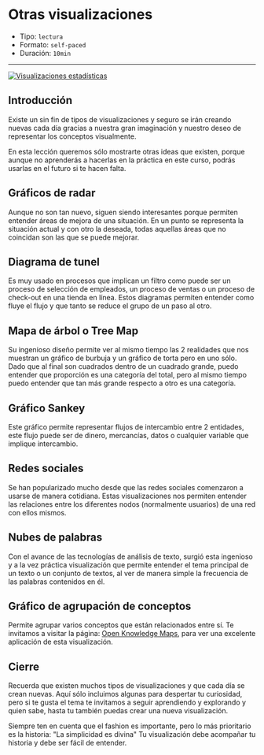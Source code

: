 # Otras visualizaciones

* Tipo: `lectura`
* Formato: `self-paced`
* Duración: `10min`

***

[![Visualizaciones estadísticas](https://embed-ssl.wistia.com/deliveries/242f8e038b7168af756e30733e55cf9edfc1716a.jpg?image_play_button_size=2x&amp;image_crop_resized=960x540&amp;image_play_button=1&amp;image_play_button_color=f7b617e0)](https://laboratoria.wistia.com/medias/scg6v3des1?wvideo=scg6v3des1)

## Introducción

Existe un sin fin de tipos de visualizaciones y seguro se irán creando nuevas
cada día gracias a nuestra gran imaginación y nuestro deseo de representar los
conceptos visualmente.

En esta lección queremos sólo mostrarte otras ideas que existen, porque aunque
no aprenderás a hacerlas en la práctica en este curso, podrás usarlas en el
futuro si te hacen falta.

## Gráficos de radar

Aunque no son tan nuevo, siguen siendo interesantes porque permiten entender
áreas de mejora de una situación. En un punto se representa la situación actual
y con otro la deseada, todas aquellas áreas que no coincidan son las que se
puede mejorar.

## Diagrama de tunel

Es muy usado en procesos que implican un filtro como puede ser un proceso de
selección de empleados, un proceso de ventas o un proceso de check-out en una
tienda en línea. Estos diagramas permiten entender como fluye el flujo y que
tanto se reduce el grupo de un paso al otro.

## Mapa de árbol o Tree Map

Su ingenioso diseño permite ver al mismo tiempo las 2 realidades que nos
muestran un gráfico de burbuja y un gráfico de torta pero en uno sólo. Dado que
al final son cuadrados dentro de un cuadrado grande, puedo entender que
proporción es una categoría del total, pero al mismo tiempo puedo entender que
tan más grande respecto a otro es una categoría.

## Gráfico Sankey

Este gráfico permite representar flujos de intercambio entre 2 entidades, este
flujo puede ser de dinero, mercancías, datos o cualquier variable que implique
intercambio.

## Redes sociales

Se han popularizado mucho desde que las redes sociales comenzaron a usarse de
manera cotidiana. Estas visualizaciones nos permiten entender las relaciones
entre los diferentes nodos (normalmente usuarios) de una red con ellos mismos.

## Nubes de palabras

Con el avance de las tecnologías de análisis de texto, surgió esta ingenioso y a
la vez práctica visualización que permite entender el tema principal de un texto
o un conjunto de textos, al ver de manera simple la frecuencia de las palabras
contenidos en él.

## Gráfico de agrupación de conceptos

Permite agrupar varios conceptos que están relacionados entre sí. Te invitamos a
visitar la página: [Open Knowledge Maps](https://openknowledgemaps.org/), para
ver una excelente aplicación de esta visualización.

## Cierre

Recuerda que existen muchos tipos de visualizaciones y que cada día se crean
nuevas. Aquí sólo incluimos algunas para despertar tu curiosidad, pero si te
gusta el tema te invitamos a seguir aprendiendo y explorando y quien sabe, hasta
tu también puedas crear una nueva visualización.

Siempre ten en cuenta que el fashion es importante, pero lo más prioritario es
la historia: "La simplicidad es divina" Tu visualización debe acompañar tu
historia y debe ser fácil de entender.
